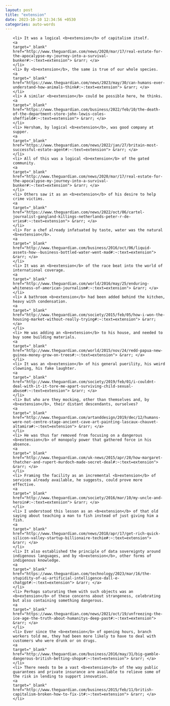 ```yaml
---
layout: post
title: "extension"
date: 2023-10-10 12:34:56 +0530
categories: auto-words
---
```

<ol>

    <li> It was a logical <b>extension</b> of capitalism itself.
    <a 
    target="_blank" 
    href="http://www.theguardian.com/news/2020/mar/17/real-estate-for-the-apocalypse-my-journey-into-a-survival-bunker#:~:text=extension"> &rarr; </a>
    </li>
    <li> By <b>extension</b>, the same is true of our whole species.
    <a 
    target="_blank" 
    href="https://www.theguardian.com/news/2023/may/30/can-humans-ever-understand-how-animals-think#:~:text=extension"> &rarr; </a>
    </li>
    <li> A similar <b>extension</b> could be possible here, he thinks.
    <a 
    target="_blank" 
    href="https://www.theguardian.com/business/2022/feb/10/the-death-of-the-department-store-john-lewis-coles-sheffield#:~:text=extension"> &rarr; </a>
    </li>
    <li> Hersham, by logical <b>extension</b>, was good company at supper.
    <a 
    target="_blank" 
    href="https://www.theguardian.com/news/2022/jan/27/britain-most-successful-estate-agent#:~:text=extension"> &rarr; </a>
    </li>
    <li> All of this was a logical <b>extension</b> of the gated community.
    <a 
    target="_blank" 
    href="http://www.theguardian.com/news/2020/mar/17/real-estate-for-the-apocalypse-my-journey-into-a-survival-bunker#:~:text=extension"> &rarr; </a>
    </li>
    <li> Others saw it as an <b>extension</b> of his desire to help crime victims.
    <a 
    target="_blank" 
    href="https://www.theguardian.com/news/2022/oct/06/cartel-journalist-gangland-killings-netherlands-peter-r-de-vries#:~:text=extension"> &rarr; </a>
    </li>
    <li> For a chef already infatuated by taste, water was the natural <b>extension</b>.
    <a 
    target="_blank" 
    href="http://www.theguardian.com/business/2016/oct/06/liquid-assets-how--business-bottled-water-went-mad#:~:text=extension"> &rarr; </a>
    </li>
    <li> It was an <b>extension</b> of the race beat into the world of international coverage.
    <a 
    target="_blank" 
    href="http://www.theguardian.com/world/2016/may/25/enduring-whiteness-of-american-journalism#:~:text=extension"> &rarr; </a>
    </li>
    <li> A bathroom <b>extension</b> had been added behind the kitchen, heavy with condensation.
    <a 
    target="_blank" 
    href="http://www.theguardian.com/society/2015/feb/05/how-i-won-the-housing-market-without-really-trying#:~:text=extension"> &rarr; </a>
    </li>
    <li> He was adding an <b>extension</b> to his house, and needed to buy some building materials.
    <a 
    target="_blank" 
    href="http://www.theguardian.com/world/2015/nov/24/redd-papua-new-guinea-money-grow-on-trees#:~:text=extension"> &rarr; </a>
    </li>
    <li> It was an <b>extension</b> of his general puerility, his weird clowning, his fake laughter.
    <a 
    target="_blank" 
    href="http://www.theguardian.com/society/2019/feb/01/i-couldnt-deal-with-it-it-tore-me-apart-surviving-child-sexual-abuse#:~:text=extension"> &rarr; </a>
    </li>
    <li> But who are they mocking, other than themselves and, by <b>extension</b>, their distant descendants, ourselves?
    <a 
    target="_blank" 
    href="http://www.theguardian.com/artanddesign/2019/dec/12/humans-were-not-centre-stage-ancient-cave-art-painting-lascaux-chauvet-altamira#:~:text=extension"> &rarr; </a>
    </li>
    <li> He was thus far removed from focusing on a dangerous <b>extension</b> of monopoly power that gathered force in his absence.
    <a 
    target="_blank" 
    href="http://www.theguardian.com/uk-news/2015/apr/28/how-margaret-thatcher-and-rupert-murdoch-made-secret-deal#:~:text=extension"> &rarr; </a>
    </li>
    <li> Framing the facility as an incremental <b>extension</b> of services already available, he suggests, could prove more effective.
    <a 
    target="_blank" 
    href="http://www.theguardian.com/society/2016/mar/10/my-uncle-and-heroin#:~:text=extension"> &rarr; </a>
    </li>
    <li> I understood this lesson as an <b>extension</b> of that old saying about teaching a man to fish instead of just giving him a fish.
    <a 
    target="_blank" 
    href="http://www.theguardian.com/news/2018/apr/17/get-rich-quick-silicon-valley-startup-billionaire-techie#:~:text=extension"> &rarr; </a>
    </li>
    <li> It also established the principle of data sovereignty around indigenous languages, and by <b>extension</b>, other forms of indigenous knowledge.
    <a 
    target="_blank" 
    href="https://www.theguardian.com/technology/2023/mar/16/the-stupidity-of-ai-artificial-intelligence-dall-e-chatgpt#:~:text=extension"> &rarr; </a>
    </li>
    <li> Perhaps saturating them with such objects was an <b>extension</b> of these concerns about strangeness, celebrating but also containing something dangerous.
    <a 
    target="_blank" 
    href="https://www.theguardian.com/news/2021/oct/19/unfreezing-the-ice-age-the-truth-about-humanitys-deep-past#:~:text=extension"> &rarr; </a>
    </li>
    <li> Ever since the <b>extension</b> of opening hours, branch workers told me, they had been more likely to have to deal with customers who were drunk or on drugs.
    <a 
    target="_blank" 
    href="http://www.theguardian.com/business/2016/may/31/big-gamble-dangerous-british-betting-shops#:~:text=extension"> &rarr; </a>
    </li>
    <li> There needs to be a vast <b>extension</b> of the way public guarantees and private insurance are available to relieve some of the risk in lending to support innovation.
    <a 
    target="_blank" 
    href="http://www.theguardian.com/business/2015/feb/11/british-capitalism-broken-how-to-fix-it#:~:text=extension"> &rarr; </a>
    </li>